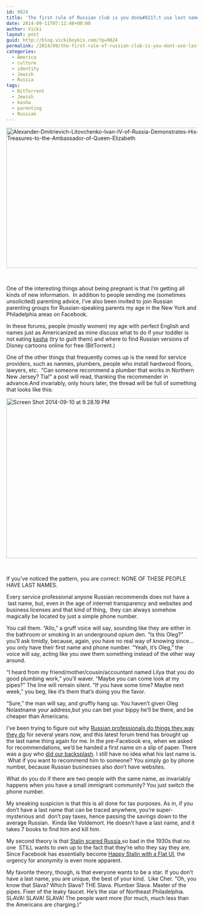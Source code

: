 ```yaml
---
id: 9824
title: 'The first rule of Russian club is you don&#8217;t use last names'
date: 2014-09-11T07:12:48+00:00
author: Vicki
layout: post
guid: http://blog.vickiboykis.com/?p=9824
permalink: /2014/09/the-first-rule-of-russian-club-is-you-dont-use-last-names/
categories:
  - America
  - culture
  - identity
  - Jewish
  - Russia
tags:
  - BitTorrent
  - Jewish
  - kasha
  - parenting
  - Russian
---
```

[<img class="aligncenter size-medium wp-image-9826" src="http://blog.vickiboykis.com/wp-content/uploads/2014/09/Alexander-Dmitrievich-Litovchenko-Ivan-IV-of-Russia-Demonstrates-His-Treasures-to-the-Ambassador-of-Queen-Elizabeth-580x369.jpg" alt="Alexander-Dmitrievich-Litovchenko-Ivan-IV-of-Russia-Demonstrates-His-Treasures-to-the-Ambassador-of-Queen-Elizabeth" width="580" height="369" />](http://blog.vickiboykis.com/wp-content/uploads/2014/09/Alexander-Dmitrievich-Litovchenko-Ivan-IV-of-Russia-Demonstrates-His-Treasures-to-the-Ambassador-of-Queen-Elizabeth.jpg)

&nbsp;

One of the interesting things about being pregnant is that I&#8217;m getting all kinds of new information.  In addition to people sending me (sometimes unsolicited) parenting advice, I&#8217;ve also been invited to join Russian parenting groups for Russian-speaking parents my age in the New York and Philadelphia areas on Facebook.

In these forums, people (mostly women) my age with perfect English and names just as Americanized as mine discuss what to do if your toddler is not eating <a href="http://www.olgasflavorfactory.com/ontheside/side-dishes/buckwheat-kasha-with-mushrooms/" target="_blank">kasha</a> (try to guilt them) and where to find Russian versions of Disney cartoons online for free (BitTorrent.)

One of the other things that frequently comes up is the need for service providers, such as nannies, plumbers, people who install hardwood floors, lawyers, etc.  &#8220;Can someone recommend a plumber that works in Northern New Jersey? Tia!&#8221; a post will read, thanking the recommender in advance.And invariably, only hours later, the thread will be full of something that looks like this:

[<img class="aligncenter size-medium wp-image-9825" src="http://blog.vickiboykis.com/wp-content/uploads/2014/09/Screen-Shot-2014-09-10-at-9.28.19-PM-580x421.png" alt="Screen Shot 2014-09-10 at 9.28.19 PM" width="580" height="421" />](http://blog.vickiboykis.com/wp-content/uploads/2014/09/Screen-Shot-2014-09-10-at-9.28.19-PM.png)

&nbsp;

If you&#8217;ve noticed the pattern, you are correct: NONE OF THESE PEOPLE HAVE LAST NAMES.

Every service professional anyone Russian recommends does not have a  last name, but, even in the age of internet transparency and websites and business licenses and that kind of thing,  they can always somehow magically be located by just a simple phone number.

You call them. &#8220;Allo,&#8221; a gruff voice will say, sounding like they are either in the bathroom or smoking in an underground opium den. &#8220;Is this Oleg?&#8221; you&#8217;ll ask timidly, because, again, you have no real way of knowing since&#8230;you only have their first name and phone number. &#8220;Yeah, it&#8217;s Oleg,&#8221; the voice will say, acting like you owe them something instead of the other way around.

&#8220;I heard from my friend/mother/cousin/accountant named Lilya that you do good plumbing work,&#8221; you&#8217;ll waver. &#8220;Maybe you can come look at my pipes?&#8221; The line will remain silent. &#8220;If you have some time? Maybe next week,&#8221; you beg, like it&#8217;s them that&#8217;s doing you the favor.

&#8220;Sure,&#8221; the man will say, and gruffly hang up. You haven&#8217;t given Oleg Nolastname your address,but you can bet your bippy he&#8217;ll be there, and be cheaper than Americans.

I&#8217;ve been trying to figure out why <a href="http://blog.vickiboykis.com/2011/04/a-guide-to-questionable-russian-careers-or-seryozha-that-guy-with-the-ambulance/" target="_blank">Russian professionals do things they way they do</a> for several years now, and this latest forum trend has brought up the last name thing again for me. In the pre-Facebook era, when we asked for recommendations, we&#8217;d be handed a first name on a slip of paper. There was a guy who <a href="http://blog.vickiboykis.com/2011/07/were-getting-our-backsplash-installed-by-russians-pray-for-us/" target="_blank">did our backsplash</a>. I still have no idea what his last name is.  What if you want to recommend him to someone? You simply go by phone number, because Russian businesses also don&#8217;t have websites.

What do you do if there are two people with the same name, as invariably happens when you have a small immigrant community? You just switch the phone number.

My sneaking suspicion is that this is all done for tax purposes. As in, if you don&#8217;t have a last name that can be traced anywhere, you&#8217;re super-mysterious and  don&#8217;t pay taxes, hence passing the savings down to the average Russian.  Kinda like Voldemort. He doesn&#8217;t have a last name, and it takes 7 books to find him and kill him.

My second theory is that <a href="http://blog.vickiboykis.com/2013/03/the-banality-of-evil-on-facebook/" target="_blank">Stalin scared Russia</a><span style="text-decoration: underline;"> </span>so bad in the 1930s that no one  STILL wants to own up to the fact that they&#8217;re who they say they are. Since Facebook has essentially become <a href="https://www.facebook.com/data" target="_blank">Happy Stalin with a Flat UI</a>, the urgency for anonymity is even more apparent.

My favorite theory, though, is that everyone wants to be a star. If you don&#8217;t have a last name, you are unique, the best of your kind.  Like Cher. &#8220;Oh, you know that Slava? Which Slava? THE Slava. Plumber Slava. Master of the pipes. Fixer of the leaky faucet. He&#8217;s the star of Northeast Philadelphia. SLAVA! SLAVA! SLAVA! The people want more (for much, much less than the Americans are charging.)&#8221;